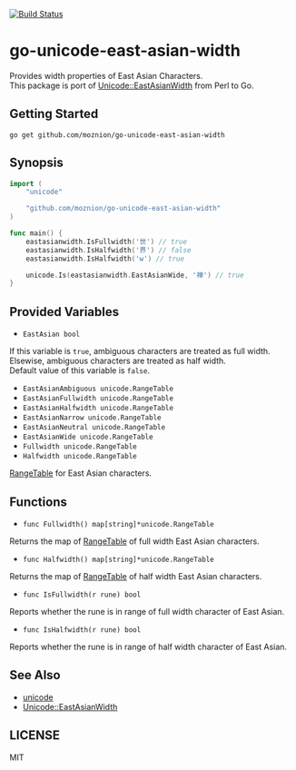 [![Build Status](https://travis-ci.org/moznion/go-unicode-east-asian-width.svg?branch=master)](https://travis-ci.org/moznion/go-unicode-east-asian-width)

# go-unicode-east-asian-width

Provides width properties of East Asian Characters.  
This package is port of [Unicode::EastAsianWidth](http://search.cpan.org/~audreyt/Unicode-EastAsianWidth/lib/Unicode/EastAsianWidth.pm) from Perl to Go.

## Getting Started

```
go get github.com/moznion/go-unicode-east-asian-width
```

## Synopsis

```go
import (
	"unicode"

	"github.com/moznion/go-unicode-east-asian-width"
)

func main() {
	eastasianwidth.IsFullwidth('世') // true
	eastasianwidth.IsHalfwidth('界') // false
	eastasianwidth.IsHalfwidth('w') // true

	unicode.Is(eastasianwidth.EastAsianWide, '禅') // true
}
```

## Provided Variables

- `EastAsian bool`

If this variable is `true`, ambiguous characters are treated as full width. Elsewise, ambiguous characters are treated as half width.  
Default value of this variable is `false`.

- `EastAsianAmbiguous unicode.RangeTable`
- `EastAsianFullwidth unicode.RangeTable`
- `EastAsianHalfwidth unicode.RangeTable`
- `EastAsianNarrow unicode.RangeTable`
- `EastAsianNeutral unicode.RangeTable`
- `EastAsianWide unicode.RangeTable`
- `Fullwidth unicode.RangeTable`
- `Halfwidth unicode.RangeTable`

[RangeTable](http://golang.org/pkg/unicode/#RangeTable) for East Asian characters.

## Functions

- `func Fullwidth() map[string]*unicode.RangeTable`

Returns the map of [RangeTable](http://golang.org/pkg/unicode/#RangeTable) of full width East Asian characters.

- `func Halfwidth() map[string]*unicode.RangeTable`

Returns the map of [RangeTable](http://golang.org/pkg/unicode/#RangeTable) of half width East Asian characters.

- `func IsFullwidth(r rune) bool`

Reports whether the rune is in range of full width character of East Asian.

- `func IsHalfwidth(r rune) bool`

Reports whether the rune is in range of half width character of East Asian.

## See Also

- [unicode](http://golang.org/pkg/unicode/)
- [Unicode::EastAsianWidth](http://search.cpan.org/~audreyt/Unicode-EastAsianWidth/lib/Unicode/EastAsianWidth.pm)

## LICENSE

MIT
